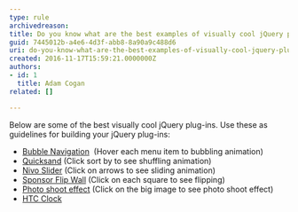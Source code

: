 ```yaml
---
type: rule
archivedreason: 
title: Do you know what are the best examples of visually cool jQuery plug-ins?
guid: 7445012b-a4e6-4d3f-abb8-8a90a9c488d6
uri: do-you-know-what-are-the-best-examples-of-visually-cool-jquery-plug-ins
created: 2016-11-17T15:59:21.0000000Z
authors:
- id: 1
  title: Adam Cogan
related: []

---
```



<p>Below are some of the best visually cool jQuery plug-ins. Use these as guidelines for building your jQuery plug-ins&#58;</p><ul><li><a href="http&#58;//tympanus.net/Tutorials/BubbleNavigation/" target="_blank">Bubble Navigation</a>&#160;&#160;(Hover each menu item to bubbling animation)<br></li><li><a href="http&#58;//razorjack.net/quicksand/" target="_blank">Quicksand</a>&#160;(Click sort by to see shuffling animation)</li><li><a href="http&#58;//nivo.dev7studios.com/" target="_blank">Nivo Slider</a>&#160;(Click on arrows to see sliding animation)</li><li><a href="http&#58;//demo.tutorialzine.com/2010/03/sponsor-wall-flip-jquery-css/demo.php" target="_blank">Sponsor ​Flip Wall</a>&#160;(Click on each square to see flipping)</li><li><a href="http&#58;//demo.tutorialzine.com/2010/02/photo-shoot-css-jquery/demo.html" target="_blank">Photo shoot effect</a>&#160;(Click on the big image to see photo shoot effect)</li><li><a href="http&#58;//www.radoslavdimov.com/jquery-plugins/jquery-plugin-digiclock/" target="_blank">HTC Clock</a>&#160;​<br></li></ul><br>
<br><excerpt class='endintro'></excerpt><br>



